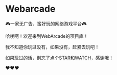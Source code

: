 # Webarcade
🎮一家无广告、蛮好玩的网络游戏平台🎮

哈喽啊！欢迎来到WebArcade的项目库！

我不知道你玩过没有，如果没有，赶紧去玩吧！

如果玩过的话，别忘了点个STAR和WATCH，感谢哦！

❤❤❤
